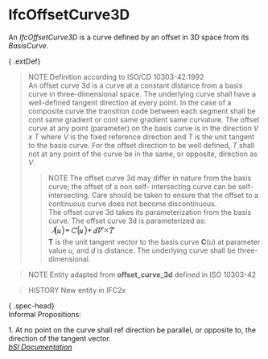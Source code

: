 IfcOffsetCurve3D
================
An _IfcOffsetCurve3D_ is a curve defined by an offset in 3D space from its
_BasisCurve_.  
  
{ .extDef}  
> NOTE Definition according to ISO/CD 10303-42:1992  
> An offset curve 3d is a curve at a constant distance from a basis curve in
> three-dimensional space. The underlying curve shall have a well-defined
> tangent direction at every point. In the case of a composite curve the
> transition code between each segment shall be cont same gradient or cont
> same gradient same curvature. The offset curve at any point (parameter) on
> the basis curve is in the direction _V x T_ where _V_ is the fixed reference
> direction and _T_ is the unit tangent to the basis curve. For the offset
> direction to be well defined, _T_ shall not at any point of the curve be in
> the same, or opposite, direction as _V_.  
>> NOTE  The offset curve 3d may differ in nature from the basis curve; the
offset of a non self- intersecting curve can be self-intersecting. Care should
be taken to ensure that the offset to a continuous curve does not become
discontinuous.  
> The offset curve 3d takes its parameterization from the basis curve. The
> offset curve 3d is parameterized as:  
>> ![Math](../figures/ifcoffsetcurve3d-math1.gif)  
> **T** is the unit tangent vector to the basis curve **C**(_u_) at parameter
> value _u_, and _d_ is distance. The underlying curve shall be three-
> dimensional.  
  
> NOTE Entity adapted from **offset_curve_3d** defined in ISO 10303-42  
  
> HISTORY  New entity in IFC2x  
  
{ .spec-head}  
Informal Propositions:  
  
1\. At no point on the curve shall ref direction be parallel, or opposite to,
the direction of the tangent vector.  
[ _bSI
Documentation_](https://standards.buildingsmart.org/IFC/DEV/IFC4_2/FINAL/HTML/schema/ifcgeometryresource/lexical/ifcoffsetcurve3d.htm)


